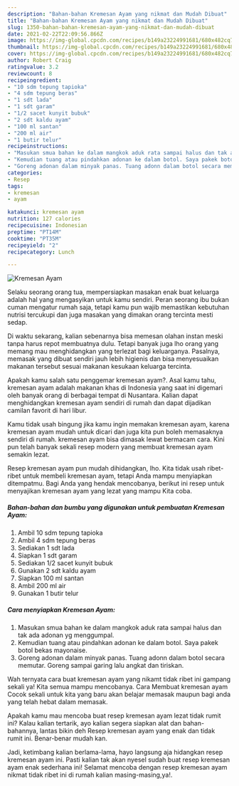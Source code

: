 ```yaml
---
description: "Bahan-bahan Kremesan Ayam yang nikmat dan Mudah Dibuat"
title: "Bahan-bahan Kremesan Ayam yang nikmat dan Mudah Dibuat"
slug: 1350-bahan-bahan-kremesan-ayam-yang-nikmat-dan-mudah-dibuat
date: 2021-02-22T22:09:56.866Z
image: https://img-global.cpcdn.com/recipes/b149a23224991681/680x482cq70/kremesan-ayam-foto-resep-utama.jpg
thumbnail: https://img-global.cpcdn.com/recipes/b149a23224991681/680x482cq70/kremesan-ayam-foto-resep-utama.jpg
cover: https://img-global.cpcdn.com/recipes/b149a23224991681/680x482cq70/kremesan-ayam-foto-resep-utama.jpg
author: Robert Craig
ratingvalue: 3.2
reviewcount: 8
recipeingredient:
- "10 sdm tepung tapioka"
- "4 sdm tepung beras"
- "1 sdt lada"
- "1 sdt garam"
- "1/2 sacet kunyit bubuk"
- "2 sdt kaldu ayam"
- "100 ml santan"
- "200 ml air"
- "1 butir telur"
recipeinstructions:
- "Masukan smua bahan ke dalam mangkok aduk rata sampai halus dan tak ada adonan yg menggumpal."
- "Kemudian tuang atau pindahkan adonan ke dalam botol. Saya pakek botol bekas mayonaise."
- "Goreng adonan dalam minyak panas. Tuang adonn dalam botol secara memutar. Goreng sampai garing lalu angkat dan tiriskan."
categories:
- Resep
tags:
- kremesan
- ayam

katakunci: kremesan ayam 
nutrition: 127 calories
recipecuisine: Indonesian
preptime: "PT14M"
cooktime: "PT35M"
recipeyield: "2"
recipecategory: Lunch

---
```



![Kremesan Ayam](https://img-global.cpcdn.com/recipes/b149a23224991681/680x482cq70/kremesan-ayam-foto-resep-utama.jpg)

Selaku seorang orang tua, mempersiapkan masakan enak buat keluarga adalah hal yang mengasyikan untuk kamu sendiri. Peran seorang ibu bukan cuman mengatur rumah saja, tetapi kamu pun wajib memastikan kebutuhan nutrisi tercukupi dan juga masakan yang dimakan orang tercinta mesti sedap.

Di waktu  sekarang, kalian sebenarnya bisa memesan olahan instan meski tanpa harus repot membuatnya dulu. Tetapi banyak juga lho orang yang memang mau menghidangkan yang terlezat bagi keluarganya. Pasalnya, memasak yang dibuat sendiri jauh lebih higienis dan bisa menyesuaikan makanan tersebut sesuai makanan kesukaan keluarga tercinta. 



Apakah kamu salah satu penggemar kremesan ayam?. Asal kamu tahu, kremesan ayam adalah makanan khas di Indonesia yang saat ini digemari oleh banyak orang di berbagai tempat di Nusantara. Kalian dapat menghidangkan kremesan ayam sendiri di rumah dan dapat dijadikan camilan favorit di hari libur.

Kamu tidak usah bingung jika kamu ingin memakan kremesan ayam, karena kremesan ayam mudah untuk dicari dan juga kita pun boleh memasaknya sendiri di rumah. kremesan ayam bisa dimasak lewat bermacam cara. Kini pun telah banyak sekali resep modern yang membuat kremesan ayam semakin lezat.

Resep kremesan ayam pun mudah dihidangkan, lho. Kita tidak usah ribet-ribet untuk membeli kremesan ayam, tetapi Anda mampu menyiapkan ditempatmu. Bagi Anda yang hendak mencobanya, berikut ini resep untuk menyajikan kremesan ayam yang lezat yang mampu Kita coba.

<!--inarticleads1-->

##### Bahan-bahan dan bumbu yang digunakan untuk pembuatan Kremesan Ayam:

1. Ambil 10 sdm tepung tapioka
1. Ambil 4 sdm tepung beras
1. Sediakan 1 sdt lada
1. Siapkan 1 sdt garam
1. Sediakan 1/2 sacet kunyit bubuk
1. Gunakan 2 sdt kaldu ayam
1. Siapkan 100 ml santan
1. Ambil 200 ml air
1. Gunakan 1 butir telur




<!--inarticleads2-->

##### Cara menyiapkan Kremesan Ayam:

1. Masukan smua bahan ke dalam mangkok aduk rata sampai halus dan tak ada adonan yg menggumpal.
1. Kemudian tuang atau pindahkan adonan ke dalam botol. Saya pakek botol bekas mayonaise.
1. Goreng adonan dalam minyak panas. Tuang adonn dalam botol secara memutar. Goreng sampai garing lalu angkat dan tiriskan.




Wah ternyata cara buat kremesan ayam yang nikamt tidak ribet ini gampang sekali ya! Kita semua mampu mencobanya. Cara Membuat kremesan ayam Cocok sekali untuk kita yang baru akan belajar memasak maupun bagi anda yang telah hebat dalam memasak.

Apakah kamu mau mencoba buat resep kremesan ayam lezat tidak rumit ini? Kalau kalian tertarik, ayo kalian segera siapkan alat dan bahan-bahannya, lantas bikin deh Resep kremesan ayam yang enak dan tidak rumit ini. Benar-benar mudah kan. 

Jadi, ketimbang kalian berlama-lama, hayo langsung aja hidangkan resep kremesan ayam ini. Pasti kalian tak akan nyesel sudah buat resep kremesan ayam enak sederhana ini! Selamat mencoba dengan resep kremesan ayam nikmat tidak ribet ini di rumah kalian masing-masing,ya!.

